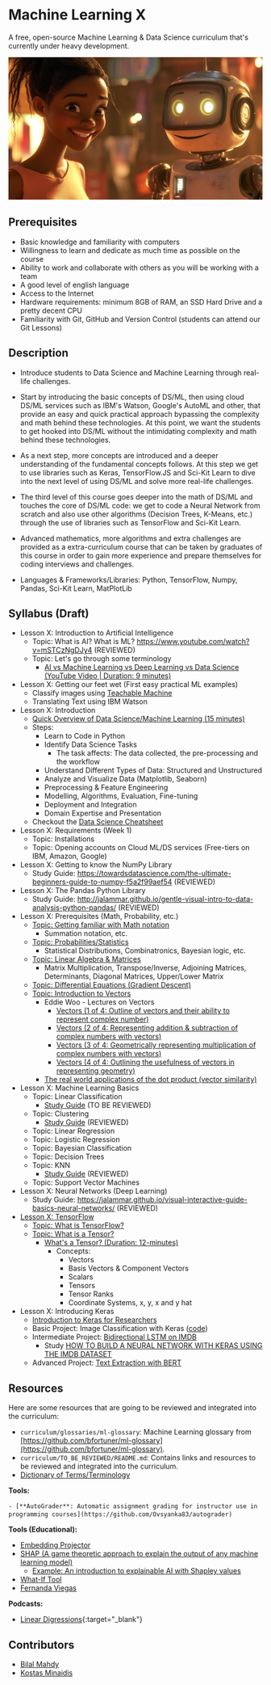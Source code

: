 # Machine Learning X

  A free, open-source Machine Learning & Data Science curriculum that's currently under heavy development.

  ![](./assets/header.png)

## Prerequisites

  - Basic knowledge and familiarity with computers
  - Willingness to learn and dedicate as much time as possible on the course
  - Ability to work and collaborate with others as you will be working with a team
  - A good level of english language
  - Access to the Internet
  - Hardware requirements: minimum 8GB of RAM, an SSD Hard Drive and a pretty decent CPU 
  - Familiarity with Git, GitHub and Version Control (students can attend our Git Lessons)

## Description

  - Introduce students to Data Science and Machine Learning through real-life challenges.

  - Start by introducing the basic concepts of DS/ML, then using cloud DS/ML services such as IBM's Watson, Google's AutoML and other, that provide an easy and quick practical approach bypassing the complexity and math behind these technologies. At this point, we want the students to get hooked into DS/ML without the intimidating complexity and math behind these technologies.

  - As a next step, more concepts are introduced and a deeper understanding of the fundamental concepts follows. At this step we get to use libraries such as Keras, TensorFlow.JS and Sci-Kit Learn to dive into the next level of using DS/ML and solve more real-life challenges.

  - The third level of this course goes deeper into the math of DS/ML and touches the core of DS/ML code: we get to code a Neural Network from scratch and also use other algorithms (Decision Trees, K-Means, etc.) through the use of libraries such as TensorFlow and Sci-Kit Learn.

  - Advanced mathematics, more algorithms and extra challenges are provided as a extra-curriculum course that can be taken by graduates of this course in order to gain more experience and prepare themselves for coding interviews and challenges.

  - Languages & Frameworks/Libraries: Python, TensorFlow, Numpy, Pandas, Sci-Kit Learn, MatPlotLib

## Syllabus (Draft)

  - Lesson X: Introduction to Artificial Intelligence
    - Topic: What is AI? What is ML? https://www.youtube.com/watch?v=mSTCzNgDJy4 (REVIEWED)  
    - Topic: Let's go through some terminology
      - [AI vs Machine Learning vs Deep Learning vs Data Science (YouTube Video | Duration: 9 minutes)](https://www.youtube.com/watch?v=iPUWwpocc1c)
  - Lesson X: Getting our feet wet (First easy practical ML examples)
    - Classify images using [Teachable Machine](https://teachablemachine.withgoogle.com/) 
    - Translating Text using IBM Watson
  - Lesson X: Introduction
    - [Quick Overview of Data Science/Machine Learning (15 minutes)](https://www.youtube.com/watch?v=oLpBGtY-_sI)  
    - Steps:
      - Learn to Code in Python
      - Identify Data Science Tasks
        - The task affects: The data collected, the pre-processing and the workflow
      - Understand Different Types of Data: Structured and Unstructured
      - Analyze and Visualize Data (Matplotlib, Seaborn)
      - Preprocessing & Feature Engineering
      - Modelling, Algorithms, Evaluation, Fine-tuning
      - Deployment and Integration
      - Domain Expertise and Presentation
    - Checkout the [Data Science Cheatsheet](DataScienceCheatsheet.pdf)      
  - Lesson X: Requirements (Week 1)
    - Topic: Installations
    - Topic: Opening accounts on Cloud ML/DS services (Free-tiers on IBM, Amazon, Google)
  - Lesson X: Getting to know the NumPy Library
    - Study Guide: https://towardsdatascience.com/the-ultimate-beginners-guide-to-numpy-f5a2f99aef54 (REVIEWED)
  - Lesson X: The Pandas Python Library
    - Study Guide: http://jalammar.github.io/gentle-visual-intro-to-data-analysis-python-pandas/ (REVIEWED) 
  - Lesson X: Prerequisites (Math, Probability, etc.)
    - [Topic: Getting familiar with Math notation](#)
      - Summation notation, etc.  
    - [Topic: Probabilities/Statistics](#)
      - Statistical Distributions, Combinatronics, Bayesian logic, etc.   
    - [Topic: Linear Algebra & Matrices](#)
      - Matrix Multiplication, Transpose/Inverse, Adjoining Matrices, Determinants, Diagonal Matrices, Upper/Lower Matrix    
    - [Topic: Differential Equations (Gradient Descent)](#)   
    - [Topic: Introduction to Vectors](#)
      - Eddie Woo - Lectures on Vectors
        - [Vectors (1 of 4: Outline of vectors and their ability to represent complex number)](https://www.youtube.com/watch?v=kw9EKH8m_YI)
        - [Vectors (2 of 4: Representing addition & subtraction of complex numbers with vectors)](https://www.youtube.com/watch?v=wxJspfmO0WQ)
        - [Vectors (3 of 4: Geometrically representing multiplication of complex numbers with vectors)](https://www.youtube.com/watch?v=uD9e8njaK1M)
        - [Vectors (4 of 4: Outlining the usefulness of vectors in representing geometry)](https://www.youtube.com/watch?v=pyDGOxUe3Mo)         
      - [The real world applications of the dot product (vector similarity)](https://www.youtube.com/watch?v=TBpDMLCC2uY)
  - Lesson X: Machine Learning Basics
    - Topic: Linear Classification
      - [Study Guide](https://www.pyimagesearch.com/2016/08/22/an-intro-to-linear-classification-with-python/) (TO BE REVIEWED)
    - Topic: Clustering
      - [Study Guide](https://www.analyticsvidhya.com/blog/2016/11/an-introduction-to-clustering-and-different-methods-of-clustering/) (REVIEWED)
    - Topic: Linear Regression
    - Topic: Logistic Regression
    - Topic: Bayesian Classification
    - Topic: Decision Trees
    - Topic: KNN
      - [Study Guide](https://medium.com/analytics-vidhya/a-beginners-guide-to-k-nearest-neighbor-knn-algorithm-with-code-5015ce8b227e) (REVIEWED)
    - Topic: Support Vector Machines
  - Lesson X: Neural Networks (Deep Learning)
    - Study Guide: https://jalammar.github.io/visual-interactive-guide-basics-neural-networks/ (REVIEWED)
  - [Lesson X: TensorFlow](/tensorflow)
    - [Topic: What is TensorFlow?](/tensorflow/introduction.md)
    - [Topic: What is a Tensor?](#)
      - [What's a Tensor? (Duration: 12-minutes)](https://www.youtube.com/watch?v=f5liqUk0ZTw)
        - Concepts:
          - Vectors
          - Basis Vectors & Component Vectors
          - Scalars      
          - Tensors
          - Tensor Ranks
          - Coordinate Systems, x, y, x and y hat
  - Lesson X: Introducing Keras
    - [Introduction to Keras for Researchers](https://keras.io/getting_started/intro_to_keras_for_researchers/)
    - Basic Project: Image Classification with Keras ([code](./CODE/image_classification_with_inception_v3.py))
    - Intermediate Project: [Bidirectional LSTM on IMDB](https://keras.io/examples/nlp/bidirectional_lstm_imdb/)
      - Study [HOW TO BUILD A NEURAL NETWORK WITH KERAS USING THE IMDB DATASET](https://builtin.com/data-science/how-build-neural-network-keras)
    - Advanced Project: [Text Extraction with BERT](https://keras.io/examples/nlp/text_extraction_with_bert/) 

## Resources

  Here are some resources that are going to be reviewed and integrated into the curriculum:

  - `curriculum/glossaries/ml-glossary`: Machine Learning glossary from [https://github.com/bfortuner/ml-glossary](https://github.com/bfortuner/ml-glossary).
  - `curriculum/TO_BE_REVIEWED/README.md`: Contains links and resources to be reviewed and integrated into the curriculum.
  - [Dictionary of Terms/Terminology](https://developers.google.com/machine-learning/glossary)

  **Tools:**

    - [**AutoGrader**: Automatic assignment grading for instructor use in programming courses](https://github.com/Ovsyanka83/autograder)

  **Tools (Educational):**

  - [Embedding Projector](https://projector.tensorflow.org/)
  - [SHAP (A game theoretic approach to explain the output of any machine learning model)](https://github.com/slundberg/shap)
    - [Example: An introduction to explainable AI with Shapley values](https://shap.readthedocs.io/en/latest/example_notebooks/overviews/An%20introduction%20to%20explainable%20AI%20with%20Shapley%20values.html)
  - [What-If Tool](https://pair-code.github.io/what-if-tool/)
  - [Fernanda Viegas](http://www.fernandaviegas.com/)

  **Podcasts:**

  - [Linear Digressions](https://lineardigressions.com/){:target="_blank"}

## Contributors

  - [Bilal Mahdy](https://www.linkedin.com/in/bilal-emad-eldin/)
  - [Kostas Minaidis](https://www.linkedin.com/in/kostas-minaidis/)
